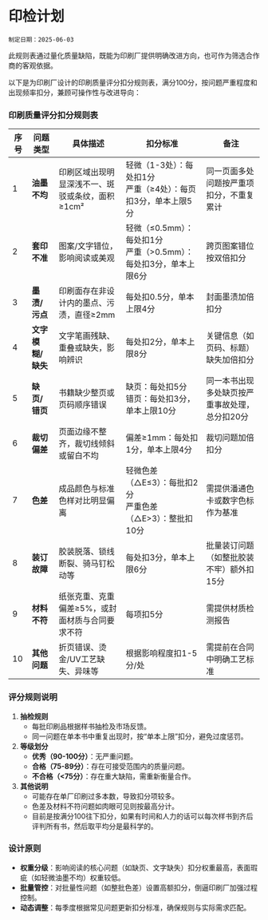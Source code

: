 # 印检计划

`制定日期：2025-06-03`

此规则表通过量化质量缺陷，既能为印刷厂提供明确改进方向，也可作为筛选合作商的客观依据。

以下是为印刷厂设计的印刷质量评分扣分规则表，满分100分，按问题严重程度和出现频率扣分，兼顾可操作性与改进导向：

### 印刷质量评分扣分规则表
| **序号** | **问题类型**      | **具体描述**                                    | **扣分标准**                                                 | **备注**                                       |
| -------- | ----------------- | ----------------------------------------------- | ------------------------------------------------------------ | ---------------------------------------------- |
| 1        | **油墨不均**      | 印刷区域出现明显深浅不一、斑驳或条纹，面积≥1cm² | 轻微（1-3处）：每处扣1分<br>严重（≥4处）：每页扣3分，单本上限5分 | 同一页面多处问题按严重项扣分，不重复累计       |
| 2        | **套印不准**      | 图案/文字错位，影响阅读或美观                   | 轻微（≤0.5mm）：每处扣1分<br>严重（>0.5mm）：每处扣3分，单本上限6分 | 跨页图案错位按双倍扣分                         |
| 3        | **墨渍/污点**     | 印刷面存在非设计内的墨点、污渍，直径≥2mm        | 每处扣0.5分，单本上限4分                                     | 封面墨渍加倍扣分                               |
| 4        | **文字模糊/缺失** | 文字笔画残缺、重叠或缺失，影响辨识              | 每处扣2分，单本上限8分                                       | 关键信息（如页码、标题）缺失加倍扣分           |
| 5        | **缺页/错页**     | 书籍缺少整页或页码顺序错误                      | 缺页：每处扣5分<br>错页：每处扣3分，单本上限10分             | 同一本书出现多处缺页按严重事故处理，总分扣20分 |
| 6        | **裁切偏差**      | 页面边缘不整齐，裁切线倾斜或留白不均            | 偏差≥1mm：每处扣1分，单本上限4分                             | 裁切问题加倍扣分                               |
| 7        | **色差**          | 成品颜色与标准色样对比明显偏离                  | 轻微色差（△E≤3）：每批扣2分<br>严重色差（△E>3）：整批扣10分  | 需提供潘通色卡或数字色标作为基准               |
| 8        | **装订故障**      | 胶装脱落、锁线断裂、骑马钉松动等                | 每处扣3分，单本上限6分                                       | 批量装订问题（如整批胶装不牢）额外扣15分       |
| 9        | **材料不符**      | 纸张克重、克重偏差≥5%，或封面材质与合同要求不符 | 每项扣5分                                                    | 需提供材质检测报告                             |
| 10       | **其他问题**      | 折页错误、烫金/UV工艺缺失、异味等               | 根据影响程度扣1-5分/处                                       | 需提前在合同中明确工艺标准                     |

### **评分规则说明**
1. **抽检规则**  
   - 每批印刷品根据样书抽检及市场反馈。 
   - 同一问题在单本书中重复出现时，按“单本上限”扣分，避免过度惩罚。
2. **等级划分**  
   - **优秀（90-100分）**：无严重问题。  
   - **合格（75-89分）**：存在可接受范围内的质量问题。  
   - **不合格（<75分）**：存在重大缺陷，需重新衡量合作。
3. **其他说明**
   * 可能存在单厂印刷过多本数，导致扣分项较多。
   * 色差及材料不符问题如肉眼可见则按最高分计。
   * 目前是按满分100往下扣分，如果有时间和人力的话可以每次样书到齐后评判所有书，然后取平均分是最科学的。

### **设计原则**
- **权重分级**：影响阅读的核心问题（如缺页、文字缺失）扣分权重最高，表面瑕疵（如轻微油墨不均）权重较低。  
- **批量管控**：对批量性问题（如整批色差）设置高额扣分，倒逼印刷厂加强过程控制。  
- **动态调整**：每季度根据常见问题更新扣分标准，确保规则与实际需求匹配。

